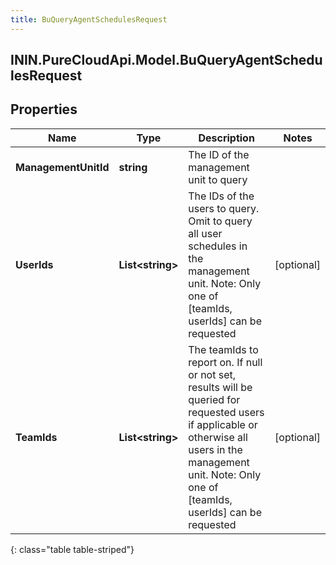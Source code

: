 ```yaml
---
title: BuQueryAgentSchedulesRequest
---
```

## ININ.PureCloudApi.Model.BuQueryAgentSchedulesRequest

## Properties

|Name | Type | Description | Notes|
|------------ | ------------- | ------------- | -------------|
| **ManagementUnitId** | **string** | The ID of the management unit to query | |
| **UserIds** | **List&lt;string&gt;** | The IDs of the users to query.  Omit to query all user schedules in the management unit. Note: Only one of [teamIds, userIds] can be requested | [optional] |
| **TeamIds** | **List&lt;string&gt;** | The teamIds to report on. If null or not set, results will be queried for requested users if applicable or otherwise all users in the management unit. Note: Only one of [teamIds, userIds] can be requested | [optional] |
{: class="table table-striped"}


